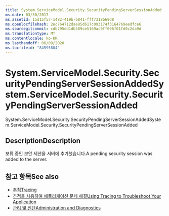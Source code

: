 ```yaml
---
title: System.ServiceModel.Security.SecurityPendingServerSessionAdded
ms.date: 03/30/2017
ms.assetid: 15d15f57-1482-419b-b841-fff7318b69d8
ms.openlocfilehash: 2ec764712dae85d617c093174f3164769eedfce6
ms.sourcegitcommit: cdb295dd1db589ce5169ac9ff096f01fd0c2da9d
ms.translationtype: MT
ms.contentlocale: ko-KR
ms.lasthandoff: 06/09/2020
ms.locfileid: "84595884"
---
```

# <a name="systemservicemodelsecuritysecuritypendingserversessionadded"></a><span data-ttu-id="00d63-102">System.ServiceModel.Security.SecurityPendingServerSessionAdded</span><span class="sxs-lookup"><span data-stu-id="00d63-102">System.ServiceModel.Security.SecurityPendingServerSessionAdded</span></span>
<span data-ttu-id="00d63-103">System.ServiceModel.Security.SecurityPendingServerSessionAdded</span><span class="sxs-lookup"><span data-stu-id="00d63-103">System.ServiceModel.Security.SecurityPendingServerSessionAdded</span></span>  
  
## <a name="description"></a><span data-ttu-id="00d63-104">Description</span><span class="sxs-lookup"><span data-stu-id="00d63-104">Description</span></span>  
 <span data-ttu-id="00d63-105">보류 중인 보안 세션을 서버에 추가했습니다.</span><span class="sxs-lookup"><span data-stu-id="00d63-105">A pending security session was added to the server.</span></span>  
  
## <a name="see-also"></a><span data-ttu-id="00d63-106">참고 항목</span><span class="sxs-lookup"><span data-stu-id="00d63-106">See also</span></span>

- [<span data-ttu-id="00d63-107">추적</span><span class="sxs-lookup"><span data-stu-id="00d63-107">Tracing</span></span>](index.md)
- [<span data-ttu-id="00d63-108">추적을 사용하여 애플리케이션 문제 해결</span><span class="sxs-lookup"><span data-stu-id="00d63-108">Using Tracing to Troubleshoot Your Application</span></span>](using-tracing-to-troubleshoot-your-application.md)
- [<span data-ttu-id="00d63-109">관리 및 진단</span><span class="sxs-lookup"><span data-stu-id="00d63-109">Administration and Diagnostics</span></span>](../index.md)
